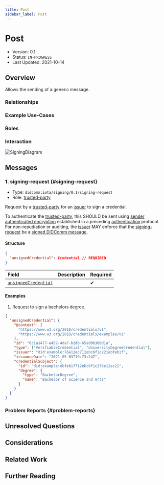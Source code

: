 ```yaml
---
title: Post
sidebar_label: Post
---
```


# Post

- Version: 0.1
- Status: `IN-PROGRESS`
- Last Updated: 2021-10-14

## Overview

Allows the sending of a generic message.

### Relationships

### Example Use-Cases


### Roles


### Interaction

<div style={{textAlign: 'center'}}>

![SigningDiagram](/img/didcomm/signing.drawio.svg)

</div>


## Messages

### 1. signing-request {#signing-request}

- Type: `didcomm:iota/signing/0.1/signing-request`
- Role: [trusted-party](#roles)

Request by a [trusted-party](#roles) for an [issuer](#roles) to sign a credential.

To authenticate the [trusted-party](#roles), this SHOULD be sent using [sender authenticated encryption](https://identity.foundation/didcomm-messaging/spec/#sender-authenticated-encryption) established in a preceding [authentication](./authentication) protocol. For non-repudiation or auditing, the [issuer](#role) MAY enforce that the [signing-request](#signing-request) be a [signed DIDComm message](https://identity.foundation/didcomm-messaging/spec/#didcomm-signed-message).

#### Structure
```json
{
  "unsignedCredential": Credential // REQUIRED
}
```

| Field | Description | Required |
| :--- | :--- | :--- |
| [`unsignedCredential`](https://www.w3.org/TR/vc-data-model/#credentials) | | ✔ |

#### Examples

1. Request to sign a bachelors degree.

```json
{
  "unsignedCredential": {
    "@context": [
      "https://www.w3.org/2018/credentials/v1",
      "https://www.w3.org/2018/credentials/examples/v1"
    ],
    "id": "6c1a1477-e452-4da7-b2db-65ad0b369d1a",
    "type": ["VerifiableCredential", "UniversityDegreeCredential"],
    "issuer": "did:example:76e12ec712ebc6f1c221ebfeb1f",
    "issuanceDate": "2021-05-03T19:73:24Z",
    "credentialSubject": {
      "id": "did:example:ebfeb1f712ebc6f1c276e12ec21",
      "degree": {
        "type": "BachelorDegree",
        "name": "Bachelor of Science and Arts"
      }
    }
  }
}
```

### Problem Reports {#problem-reports}


## Unresolved Questions

## Considerations

## Related Work

## Further Reading
